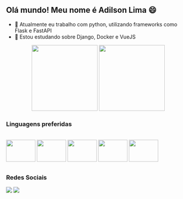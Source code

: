 ## Olá mundo! Meu nome é Adilson Lima 😄

- 🔭 Atualmente eu trabalho com python, utilizando frameworks como Flask e FastAPI
- 🌱 Estou estudando sobre Django, Docker e VueJS

<div align="center">
  <img height="180em" src="https://github-readme-stats.vercel.app/api?username=adilsonl&show_icons=true&theme=radical"/>
  <img height="180em" src="https://github-readme-stats.vercel.app/api/top-langs/?username=adilsonl&layout=compact&theme=radical"/>
</div>
  
 ### Linguagens preferidas 
 <div style="display: inline_block"><br>
  <img height="60" width="80" src="https://cdn.jsdelivr.net/gh/devicons/devicon/icons/python/python-original.svg" />
   <img height="60" width="80" src="https://cdn.jsdelivr.net/gh/devicons/devicon/icons/dart/dart-original.svg" />
  <img height="60" width="80" src="https://cdn.jsdelivr.net/gh/devicons/devicon/icons/html5/html5-original.svg" />
  <img height="60" width="80" src="https://cdn.jsdelivr.net/gh/devicons/devicon/icons/css3/css3-original.svg" />
  <img height="60" width="80" src="https://cdn.jsdelivr.net/gh/devicons/devicon/icons/javascript/javascript-original.svg" />
 </div>
 
 ##
 
  ### Redes Sociais
  <a href = "mailto:adilsonlimejr17@gmail.com"><img src="https://img.shields.io/badge/-Gmail-%23333?style=for-the-badge&logo=gmail&logoColor=white" target="_blank"></a>
 <a href="https://www.linkedin.com/in/adilson-lima-de-melo-junior-478365165/" target="_blank"><img src="https://img.shields.io/badge/-LinkedIn-%230077B5?style=for-the-badge&logo=linkedin&logoColor=white" target="_blank"></a> 
